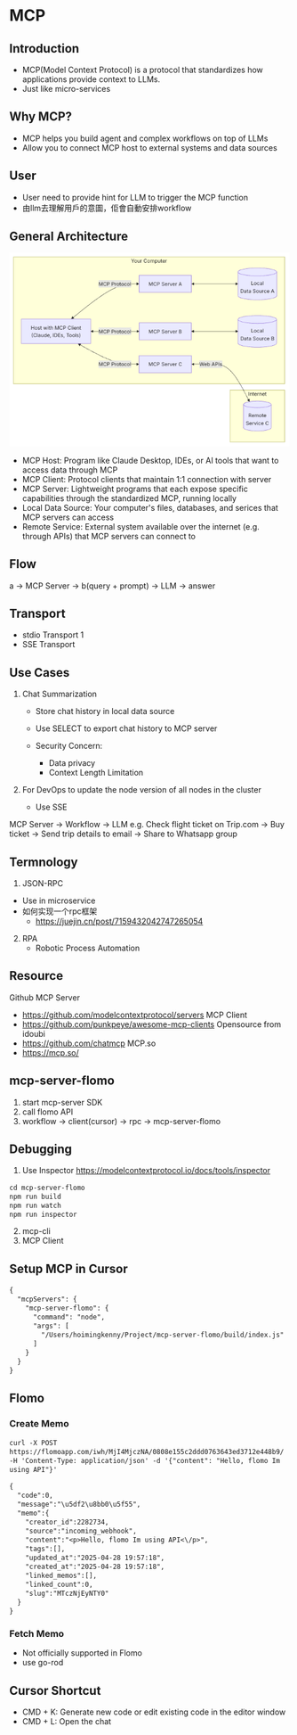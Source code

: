 # MCP

## Introduction
- MCP(Model Context Protocol) is a protocol that standardizes how applications provide context to LLMs.
- Just like micro-services

## Why MCP?
- MCP helps you build agent and complex workflows on top of LLMs
- Allow you to connect MCP host to external systems and data sources

## User
- User need to provide hint for LLM to trigger the MCP function
- 由llm去理解用戶的意圖，佢會自動安排workflow

## General Architecture
![MCP Architecture](./static/mcp.png)
- MCP Host: Program like Claude Desktop, IDEs, or AI tools that want to access data through MCP
- MCP Client: Protocol clients that maintain 1:1 connection with server
- MCP Server: Lightweight programs that each expose specific capabilities through the standardized MCP, running locally
- Local Data Source: Your computer's files, databases, and serices that MCP servers can access
- Remote Service: External system available over the internet (e.g. through APIs) that MCP servers can connect to

## Flow
a -> MCP Server -> b(query + prompt) -> LLM -> answer

## Transport
- stdio Transport
1
- SSE Transport

## Use Cases
1. Chat Summarization
    - Store chat history in local data source
    - Use SELECT to export chat history to MCP server

    - Security Concern:
        - Data privacy
        - Context Length Limitation

2. For DevOps to update the node version of all nodes in the cluster
    - Use SSE

MCP Server -> Workflow -> LLM
e.g. Check flight ticket on Trip.com -> Buy ticket -> Send trip details to email -> Share to Whatsapp group

## Termnology
1. JSON-RPC
- Use in microservice
- 如何实现一个rpc框架
    - https://juejin.cn/post/7159432042747265054
2. RPA
    - Robotic Process Automation

## Resource
Github MCP Server
- https://github.com/modelcontextprotocol/servers
MCP Client
- https://github.com/punkpeye/awesome-mcp-clients
Opensource from idoubi
- https://github.com/chatmcp
MCP.so
- https://mcp.so/

## mcp-server-flomo
1. start mcp-server SDK
2. call flomo API
3. workflow -> client(cursor) -> rpc -> mcp-server-flomo

## Debugging
1. Use Inspector
https://modelcontextprotocol.io/docs/tools/inspector
```
cd mcp-server-flomo
npm run build
npm run watch
npm run inspector
```

2. mcp-cli 
3. MCP Client

## Setup MCP in Cursor
```
{
  "mcpServers": {
    "mcp-server-flomo": {
      "command": "node",
      "args": [
        "/Users/hoimingkenny/Project/mcp-server-flomo/build/index.js"
      ]
    }
  }
}
```

## Flomo
### Create Memo
```
curl -X POST https://flomoapp.com/iwh/MjI4MjczNA/0808e155c2ddd0763643ed3712e448b9/ -H 'Content-Type: application/json' -d '{"content": "Hello, flomo Im using API"}'
```

```
{
  "code":0,
  "message":"\u5df2\u8bb0\u5f55",
  "memo":{
    "creator_id":2282734,
    "source":"incoming_webhook",
    "content":"<p>Hello, flomo Im using API<\/p>",
    "tags":[],
    "updated_at":"2025-04-28 19:57:18",
    "created_at":"2025-04-28 19:57:18",
    "linked_memos":[],
    "linked_count":0,
    "slug":"MTczNjEyNTY0"
  }
}
```

### Fetch Memo
- Not officially supported in Flomo
- use go-rod

## Cursor Shortcut
- CMD + K: Generate new code or edit existing code in the editor window
- CMD + L: Open the chat
